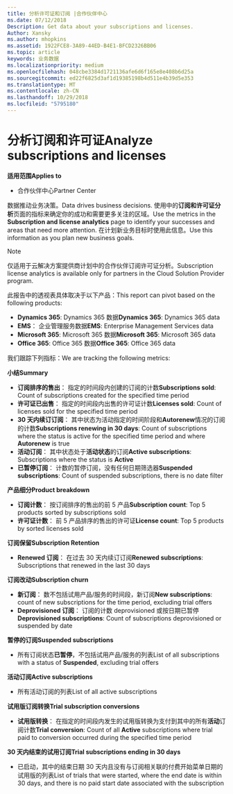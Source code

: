 ```yaml
---
title: 分析许可证和订阅 |合作伙伴中心
ms.date: 07/12/2018
Description: Get data about your subscriptions and licenses.
Author: Xansky
ms.author: mhopkins
ms.assetid: 1922FCE8-3A89-44ED-B4E1-BFCD2326BB06
ms.topic: article
keywords: 业务数据
ms.localizationpriority: medium
ms.openlocfilehash: 048cbe3384d1721136afe6d6f165e8e408b6d25a
ms.sourcegitcommit: ed22f6825d3af1d19385198b4d511e4b39d5e353
ms.translationtype: MT
ms.contentlocale: zh-CN
ms.lasthandoff: 10/29/2018
ms.locfileid: "5795180"
---
```

# <a name="analyze-subscriptions-and-licenses"></a><span data-ttu-id="fe533-103">分析订阅和许可证</span><span class="sxs-lookup"><span data-stu-id="fe533-103">Analyze subscriptions and licenses</span></span> 

**<span data-ttu-id="fe533-104">适用范围</span><span class="sxs-lookup"><span data-stu-id="fe533-104">Applies to</span></span>**

- <span data-ttu-id="fe533-105">合作伙伴中心</span><span class="sxs-lookup"><span data-stu-id="fe533-105">Partner Center</span></span>

<span data-ttu-id="fe533-106">数据推动业务决策。</span><span class="sxs-lookup"><span data-stu-id="fe533-106">Data drives business decisions.</span></span> <span data-ttu-id="fe533-107">使用中的**订阅和许可证分析**页面的指标来确定你的成功和需要更多关注的区域。</span><span class="sxs-lookup"><span data-stu-id="fe533-107">Use the metrics in the **Subscription and license analytics** page to identify your successes and areas that need more attention.</span></span> <span data-ttu-id="fe533-108">在计划新业务目标时使用此信息。</span><span class="sxs-lookup"><span data-stu-id="fe533-108">Use this information as you plan new business goals.</span></span>

> [!NOTE]
> <span data-ttu-id="fe533-109">仅适用于云解决方案提供商计划中的合作伙伴订阅许可证分析。</span><span class="sxs-lookup"><span data-stu-id="fe533-109">Subscription license analytics is available only for partners in the Cloud Solution Provider program.</span></span>


<span data-ttu-id="fe533-110">此报告中的透视表具体取决于以下产品：</span><span class="sxs-lookup"><span data-stu-id="fe533-110">This report can pivot based on the following products:</span></span>

 - <span data-ttu-id="fe533-111">**Dynamics 365**: Dynamics 365 数据</span><span class="sxs-lookup"><span data-stu-id="fe533-111">**Dynamics 365**: Dynamics 365 data</span></span>  
 - <span data-ttu-id="fe533-112">**EMS**： 企业管理服务数据</span><span class="sxs-lookup"><span data-stu-id="fe533-112">**EMS**: Enterprise Management Services data</span></span>  
 - <span data-ttu-id="fe533-113">**Microsoft 365**: Microsoft 365 数据</span><span class="sxs-lookup"><span data-stu-id="fe533-113">**Microsoft 365**: Microsoft 365 data</span></span>  
 - <span data-ttu-id="fe533-114">**Office 365**: Office 365 数据</span><span class="sxs-lookup"><span data-stu-id="fe533-114">**Office 365**: Office 365 data</span></span>  


<span data-ttu-id="fe533-115">我们跟踪下列指标：</span><span class="sxs-lookup"><span data-stu-id="fe533-115">We are tracking the following metrics:</span></span>

**<span data-ttu-id="fe533-116">小结</span><span class="sxs-lookup"><span data-stu-id="fe533-116">Summary</span></span>**  
 - <span data-ttu-id="fe533-117">**订阅排序的售出**： 指定的时间段内创建的订阅的计数</span><span class="sxs-lookup"><span data-stu-id="fe533-117">**Subscriptions sold**: Count of subscriptions created for the specified time period</span></span>  
 - <span data-ttu-id="fe533-118">**许可证已出售**： 指定的时间段内出售的许可证计数</span><span class="sxs-lookup"><span data-stu-id="fe533-118">**Licenses sold**: Count of licenses sold for the specified time period</span></span>   
 - <span data-ttu-id="fe533-119">**30 天内续订订阅**： 其中状态为活动指定的时间阶段和**Autorenew**情况的订阅的计数</span><span class="sxs-lookup"><span data-stu-id="fe533-119">**Subscriptions renewing in 30 days**: Count of subscriptions where the status is active for the specified time period and where **Autorenew** is true</span></span>
 - <span data-ttu-id="fe533-120">**活动订阅**： 其中状态处于**活动状态**的订阅</span><span class="sxs-lookup"><span data-stu-id="fe533-120">**Active subscriptions**: Subscriptions where the status is **Active**</span></span>  
 - <span data-ttu-id="fe533-121">**已暂停订阅**： 计数的暂停订阅，没有任何日期筛选器</span><span class="sxs-lookup"><span data-stu-id="fe533-121">**Suspended subscriptions**: Count of suspended subscriptions, there is no date filter</span></span>  

**<span data-ttu-id="fe533-122">产品细分</span><span class="sxs-lookup"><span data-stu-id="fe533-122">Product breakdown</span></span>**  
 - <span data-ttu-id="fe533-123">**订阅计数**： 按订阅排序的售出的前 5 产品</span><span class="sxs-lookup"><span data-stu-id="fe533-123">**Subscription count**: Top 5 products sorted by subscriptions sold</span></span>  
 - <span data-ttu-id="fe533-124">**许可证计数**： 前 5 产品排序的售出的许可证</span><span class="sxs-lookup"><span data-stu-id="fe533-124">**License count**: Top 5 products by sorted licenses sold</span></span>

**<span data-ttu-id="fe533-125">订阅保留</span><span class="sxs-lookup"><span data-stu-id="fe533-125">Subscription Retention</span></span>**
 - <span data-ttu-id="fe533-126">**Renewed 订阅**： 在过去 30 天内续订订阅</span><span class="sxs-lookup"><span data-stu-id="fe533-126">**Renewed subscriptions**: Subscriptions that renewed in the last 30 days</span></span>  

**<span data-ttu-id="fe533-127">订阅改动</span><span class="sxs-lookup"><span data-stu-id="fe533-127">Subscription churn</span></span>**  
 - <span data-ttu-id="fe533-128">**新订阅**： 数不包括试用产品/服务的时间段，新订阅</span><span class="sxs-lookup"><span data-stu-id="fe533-128">**New subscriptions**: count of new subscriptions for the time period, excluding trial offers</span></span>  
 - <span data-ttu-id="fe533-129">**Deprovisioned 订阅**： 订阅的计数 deprovisioned 或按日期已暂停</span><span class="sxs-lookup"><span data-stu-id="fe533-129">**Deprovisioned subscriptions**: Count of subscriptions deprovisioned or suspended by date</span></span>  

**<span data-ttu-id="fe533-130">暂停的订阅</span><span class="sxs-lookup"><span data-stu-id="fe533-130">Suspended subscriptions</span></span>**  
 - <span data-ttu-id="fe533-131">所有订阅状态**已暂停**，不包括试用产品/服务的列表</span><span class="sxs-lookup"><span data-stu-id="fe533-131">List of all subscriptions with a status of **Suspended**, excluding trial offers</span></span>  
  
**<span data-ttu-id="fe533-132">活动订阅</span><span class="sxs-lookup"><span data-stu-id="fe533-132">Active subscriptions</span></span>**
 - <span data-ttu-id="fe533-133">所有活动订阅的列表</span><span class="sxs-lookup"><span data-stu-id="fe533-133">List of all active subscriptions</span></span>  

**<span data-ttu-id="fe533-134">试用版订阅转换</span><span class="sxs-lookup"><span data-stu-id="fe533-134">Trial subscription conversions</span></span>**  
 - <span data-ttu-id="fe533-135">**试用版转换**： 在指定的时间段内发生的试用版转换为支付到其中的所有**活动**订阅计数</span><span class="sxs-lookup"><span data-stu-id="fe533-135">**Trial conversion**: Count of all **Active** subscriptions where trial paid to conversion occurred during the specified time period</span></span>  

**<span data-ttu-id="fe533-136">30 天内结束的试用订阅</span><span class="sxs-lookup"><span data-stu-id="fe533-136">Trial subscriptions ending in 30 days</span></span>**  
 - <span data-ttu-id="fe533-137">已启动，其中的结束日期 30 天内且没有与订阅相关联的付费开始菜单日期的试用版的列表</span><span class="sxs-lookup"><span data-stu-id="fe533-137">List of trials that were started, where the end date is within 30 days, and there is no paid start date associated with the subscription</span></span>  

  